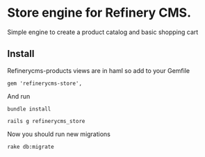 # Store engine for Refinery CMS.

Simple engine to create a product catalog and basic shopping cart

## Install

Refinerycms-products views are in haml so add to your Gemfile

    gem 'refinerycms-store', 

And run

    bundle install
    
    rails g refinerycms_store

Now you should run new migrations

    rake db:migrate

